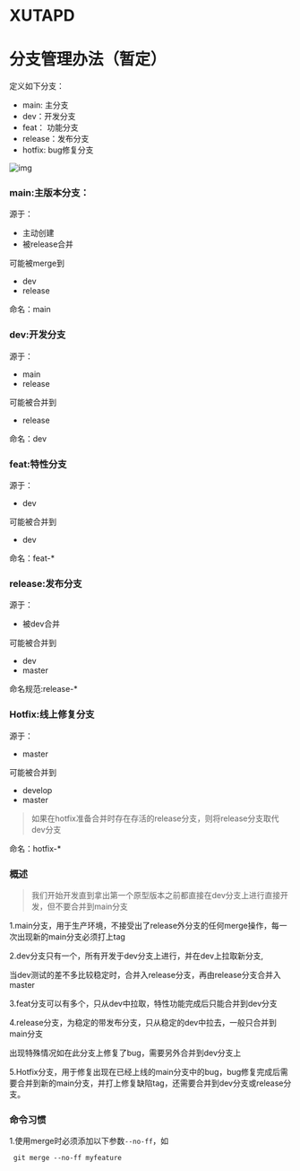 # XUTAPD

# 分支管理办法（暂定）

定义如下分支：

- main: 主分支
- dev：开发分支
- feat： 功能分支
- release：发布分支
- hotfix: bug修复分支

![img](http://static.oschina.net/uploads/img/201302/25142840_pKcL.png)

### main:主版本分支：

源于：

- 主动创建
- 被release合并

可能被merge到

- dev
- release

命名：main

### dev:开发分支

源于：

- main
- release

可能被合并到

- release

命名：dev

### feat:特性分支

源于：

- dev

可能被合并到

- dev

命名：feat-*

### release:发布分支

源于：

- 被dev合并

可能被合并到

- dev
- master

命名规范:release-*

### Hotfix:线上修复分支

源于：

- master

可能被合并到

- develop
- master

> 如果在hotfix准备合并时存在存活的release分支，则将release分支取代dev分支

命名：hotfix-*

### 概述

> 我们开始开发直到拿出第一个原型版本之前都直接在dev分支上进行直接开发，但不要合并到main分支

1.main分支，用于生产环境，不接受出了release外分支的任何merge操作，每一次出现新的main分支必须打上tag

2.dev分支只有一个，所有开发于dev分支上进行，并在dev上拉取新分支,

当dev测试的差不多比较稳定时，合并入release分支，再由release分支合并入master

3.feat分支可以有多个，只从dev中拉取，特性功能完成后只能合并到dev分支

4.release分支，为稳定的带发布分支，只从稳定的dev中拉去，一般只合并到main分支

出现特殊情况如在此分支上修复了bug，需要另外合并到dev分支上

5.Hotfix分支，用于修复出现在已经上线的main分支中的bug，bug修复完成后需要合并到新的main分支，并打上修复缺陷tag，还需要合并到dev分支或release分支。

### 命令习惯

1.使用merge时必须添加以下参数`--no-ff`，如

```
 git merge --no-ff myfeature
```

